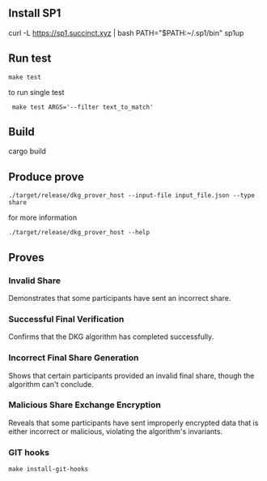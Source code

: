 ## Install SP1
curl -L https://sp1.succinct.xyz | bash
PATH="$PATH:~/.sp1/bin"
sp1up


## Run test

```
make test
```

to run single test 
```
 make test ARGS='--filter text_to_match'
```

## Build

cargo build

## Produce prove

```
./target/release/dkg_prover_host --input-file input_file.json --type share
```

for more information 

```
./target/release/dkg_prover_host --help
```

## Proves

### Invalid Share

Demonstrates that some participants have sent an incorrect share.

### Successful Final Verification

Confirms that the DKG algorithm has completed successfully.

### Incorrect Final Share Generation

Shows that certain participants provided an invalid final share, though the algorithm can't conclude.

### Malicious Share Exchange Encryption

Reveals that some participants have sent improperly encrypted data that is either incorrect or malicious, violating the algorithm's invariants.

### GIT hooks 

```make install-git-hooks```

